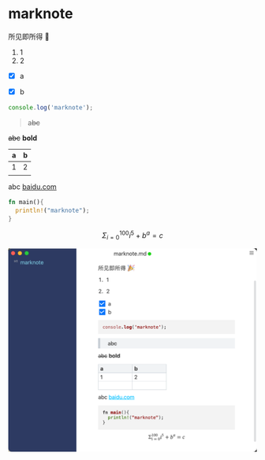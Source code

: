 # marknote

所见即所得 🎉

1. 1
2. 2

- [x] a

- [x] b

```javascript
console.log('marknote');
```

> a~~bc~~

~~abc~~ **bold**

| a | b |
| --- | --- |
| 1 | 2 |
|  |  |

abc [baidu.com](https://www.baidu.com)

```rust
fn main(){
  println!("marknote");
}
```

$$
\Sigma_{i=0}^{100}{i}^5+b^a=c
$$

![image.png](marknote.md.assets/20230923222412.image.png)